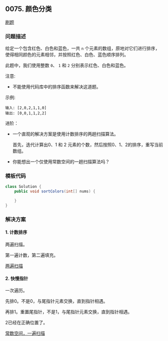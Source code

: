 <script src="https://cdn.bootcss.com/mathjax/2.7.7/MathJax.js?config=TeX-AMS-MML_HTMLorMML"></script>

## 0075. 颜色分类

[刷题](qu0075/solu/Solution.java)

### 问题描述

给定一个包含红色、白色和蓝色，一共 `n` 个元素的数组，原地对它们进行排序，使得相同颜色的元素相邻，并按照红色、白色、蓝色顺序排列。

此题中，我们使用整数 `0`、 `1` 和 `2` 分别表示红色、白色和蓝色。

注意:

* 不能使用代码库中的排序函数来解决这道题。

示例:

```
输入: [2,0,2,1,1,0]
输出: [0,0,1,1,2,2]
```

进阶：

* 一个直观的解决方案是使用计数排序的两趟扫描算法。

  首先，迭代计算出0、1 和 2 元素的个数，然后按照0、1、2的排序，重写当前数组。
* 你能想出一个仅使用常数空间的一趟扫描算法吗？



### 模板代码

``` java
class Solution {
    public void sortColors(int[] nums) {
        
    }
}
```

### 解决方案

#### 1. 计数排序

两遍扫描。

第一遍计数，第二遍填充。

[两遍扫描](qu0075/solu1/Solution.java)



#### 2. 快慢指针

一次遍历。

先排0。不是0，与尾指针元素交换，直到指针相遇。

再排1。重置尾指针，不是1，与尾指针元素交换，直到指针相遇。

2已经在正确位置了。

[常数空间，一遍扫描](qu0075/solu2/Solution.java)

